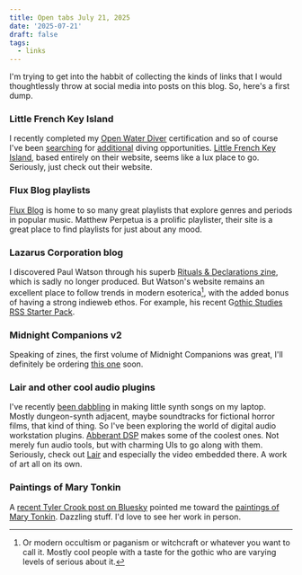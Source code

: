 ```yaml
---
title: Open tabs July 21, 2025
date: '2025-07-21'
draft: false
tags:
  - links
---
```


I'm trying to get into the habbit of collecting the kinds of links that I would thoughtlessly throw at social media into posts on this blog. So, here's a first dump.

### Little French Key Island

I recently completed my [Open Water Diver](https://store.padi.com/en-us/courses/open-water-diver/p/60462-1B2C/) certification and so of course I've been [searching](https://www.padi.com/dive-site/united-states-of-america-usa/sund-rock-marine-preserve/#overview) for [additional](https://www.padi.com/dive-site/united-states-of-america-usa/sund-rock-marine-preserve/#overview) diving opportunities. [Little French Key Island](https://www.littlefrenchkeyisland.com/), based entirely on their website, seems like a lux place to go. Seriously, just check out their website.

### Flux Blog playlists

[Flux Blog](https://fluxblog.substack.com/p/fluxblog-493-a-history-of-alternative) is home to so many great playlists that explore genres and periods in popular music. Matthew Perpetua is a prolific playlister, their site is a great place to find playlists for just about any mood.

### Lazarus Corporation blog

I discovered Paul Watson through his superb [Rituals & Declarations zine](https://shop.lazaruscorporation.co.uk/category/zines), which is sadly no longer produced. But Watson's website remains an excellent place to follow trends in modern esoterica[^1], with the added bonus of having a strong indieweb ethos. For example, his recent G[othic Studies RSS Starter Pack](https://www.lazaruscorporation.co.uk/blogs/artists-notebook/posts/the-gothic-studies-rss-starter-pack).

[^1]: Or modern occultism or paganism or witchcraft or whatever you want to call it. Mostly cool people with a taste for the gothic who are varying levels of serious about it.

### Midnight Companions v2

Speaking of zines, the first volume of Midnight Companions was great, I'll definitely be ordering [this one](https://midnightcompanions.bigcartel.com/product/midnight-companions-2) soon.

### Lair and other cool audio plugins

I've recently [been dabbling](/img/she_is_being_followed.mp3) in making little synth songs on my laptop. Mostly dungeon-synth adjacent, maybe soundtracks for fictional horror films, that kind of thing. So I've been exploring the world of digital audio workstation plugins. [Abberant DSP](https://aberrantdsp.com/) makes some of the coolest ones. Not merely fun audio tools, but with charming UIs to go along with them. Seriously, check out [Lair](https://aberrantdsp.com/plugins/lair/) and especially the video embedded there. A work of art all on its own.

### Paintings of Mary Tonkin

A [recent Tyler Crook post on Bluesky](https://bsky.app/profile/mrtylercrook.bsky.social/post/3lu6ty23osc2k) pointed me toward the [paintings of Mary Tonkin](https://australiangalleries.com.au/exhibitions/mary-tonkin-sr24-both-sides-now/). Dazzling stuff. I'd love to see her work in person.


